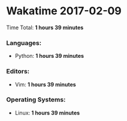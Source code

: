 # Wakatime 2017-02-09

Time Total: **1 hours 39 minutes**

### Languages:
- Python: **1 hours 39 minutes** 

### Editors:
- Vim: **1 hours 39 minutes** 

### Operating Systems:
- Linux: **1 hours 39 minutes** 


